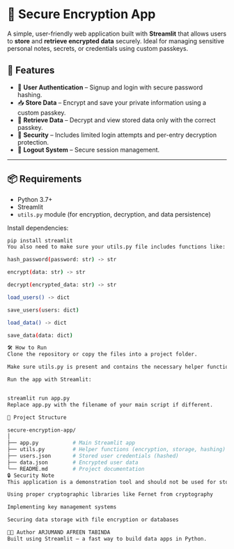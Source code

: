 # 🔐 Secure Encryption App

A simple, user-friendly web application built with **Streamlit** that allows users to **store** and **retrieve encrypted data** securely. Ideal for managing sensitive personal notes, secrets, or credentials using custom passkeys.

## 🚀 Features

- 📝 **User Authentication** – Signup and login with secure password hashing.
- 📥 **Store Data** – Encrypt and save your private information using a custom passkey.
- 🔐 **Retrieve Data** – Decrypt and view stored data only with the correct passkey.
- 👮 **Security** – Includes limited login attempts and per-entry decryption protection.
- 🚪 **Logout System** – Secure session management.

---

## 📦 Requirements

- Python 3.7+
- Streamlit
- `utils.py` module (for encryption, decryption, and data persistence)

Install dependencies:

```bash
pip install streamlit
You also need to make sure your utils.py file includes functions like:

hash_password(password: str) -> str

encrypt(data: str) -> str

decrypt(encrypted_data: str) -> str

load_users() -> dict

save_users(users: dict)

load_data() -> dict

save_data(data: dict)

🛠️ How to Run
Clone the repository or copy the files into a project folder.

Make sure utils.py is present and contains the necessary helper functions.

Run the app with Streamlit:


streamlit run app.py
Replace app.py with the filename of your main script if different.

📂 Project Structure

secure-encryption-app/
│
├── app.py           # Main Streamlit app
├── utils.py         # Helper functions (encryption, storage, hashing)
├── users.json       # Stored user credentials (hashed)
├── data.json        # Encrypted user data
└── README.md        # Project documentation
🔒 Security Note
This application is a demonstration tool and should not be used for storing highly sensitive data in production environments. For real-world applications, consider:

Using proper cryptographic libraries like Fernet from cryptography           

Implementing key management systems

Securing data storage with file encryption or databases

🧑‍💻 Author ARJUMAND AFREEN TABINDA
Built using Streamlit – a fast way to build data apps in Python.
